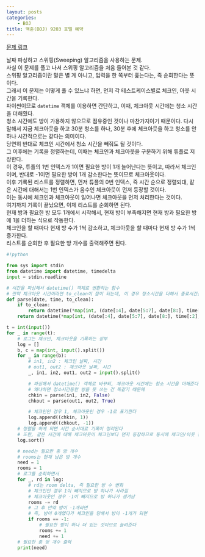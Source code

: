 ```yaml
---
layout: posts
categories:
    - BOJ
title: 백준(BOJ) 9203 호텔 예약
---
```


[문제 링크](https://www.acmicpc.net/problem/9203)

날짜 파싱하고 스위핑(Sweeping) 알고리즘을 사용하는 문제.  
사실 이 문제를 풀고 나서 스위핑 알고리즘을 처음 들어본 것 같다.  
스위핑 알고리즘이란 말은 별 게 아니고, 입력을 한 쪽부터 훑는다는, 즉 순회한다는 뜻이다.  
그래서 이 문제는 어떻게 풀 수 있느냐 하면, 먼저 각 테스트케이스별로 체크인, 아웃 시간을 기록한다.  
파이썬이므로 `datetime` 객체를 이용하면 간단하고, 이때, 체크아웃 시간에는 청소 시간을 더해줬다.  
청소 시간에도 방이 가용하지 않으므로 점유중인 것이나 마찬가지이기 때문이다. 다시 말해서 지금 체크아웃을 하고 30분 청소를 하나, 30분 후에 체크아웃을 하고 청소를 안 하나 시간적으로는 같다는 의미이다.  
당연히 반대로 체크인 시간에서 청소 시간을 빼줘도 될 것이다.  
그 이후에는 기록을 정렬하는데, 이때는 체크인과 체크아웃을 구분하기 위해 튜플로 저장한다.  
이 경우, 튜플의 1번 인덱스가 1이면 필요한 방이 1개 늘어난다는 뜻이고, 따라서 체크인이며, 반대로 -1이면 필요한 방이 1개 감소한다는 뜻이므로 체크아웃이다.  
이후 기록된 리스트를 정렬하면, 먼저 튜플의 0번 인덱스, 즉 시간 순으로 정렬되대, 같은 시간에 대해서는 1번 인덱스가 음수인 체크아웃이 먼저 등장할 것이다.  
이는 동시에 체크인과 체크아웃이 일어나면 체크아웃을 먼저 처리한다는 것이다.  
여기까지 기록이 끝났으면, 이제 리스트를 순회하면 된다.  
현재 방과 필요한 방 모두 1개에서 시작해서, 현재 방이 부족해지면 현재 방과 필요한 방에 1을 더하는 식으로 작동한다.  
체크인을 할 때마다 현재 방 수가 1씩 감소하고, 체크아웃을 할 때마다 현재 방 수가 1씩 증가한다.  
리스트를 순회한 후 필요한 방 개수를 출력해주면 된다.  


```python
#!python

from sys import stdin
from datetime import datetime, timedelta
input = stdin.readline

# 시간을 파싱해서 datetime() 객체로 변환하는 함수
# 만약 체크아웃 시간이라면 to_clean이 참이 되는데, 이 경우 청소시간을 더해서 종료시간을 정해준다
def parse(date, time, to_clean):
    if to_clean:
        return datetime(*map(int, (date[:4], date[5:7], date[8:], time[:2], time[3:]))) + timedelta(minutes=c)
    return datetime(*map(int, (date[:4], date[5:7], date[8:], time[:2], time[3:])))

t = int(input())
for _ in range(t):
    # 로그는 체크인, 체크아웃을 기록하는 장부
    log = []
    b, c = map(int, input().split())
    for _ in range(b):
        # in1, in2 : 체크인 날짜, 시간
        # out1, out2 : 체크아웃 날짜, 시간
        _, in1, in2, out1, out2 = input().split()

        # 파싱해서 datetime() 객체로 바꾸되, 체크아웃 시간에는 청소 시간을 더해준다
        # 왜냐하면 청소시간동안 방을 못 쓰는 건 똑같기 때문에
        chkin = parse(in1, in2, False)
        chkout = parse(out1, out2, True)

        # 체크인인 경우 1, 체크아웃인 경우 -1로 표기한다
        log.append((chkin, 1))
        log.append((chkout, -1))
    # 정렬을 하게 되면 시간 순서대로 기록이 정리된다
    # 또한, 같은 시간에 대해 체크아웃이 체크인보다 먼저 등장하므로 동시에 체크인/아웃 한 경우 방 개수가 알맞게 계산된다
    log.sort()

    # need는 필요한 총 방 개수
    # rooms는 현재 남은 방 개수
    need = 1
    rooms = 1
    # 로그를 순회하면서
    for _, rd in log:
        # rd는 room delta, 즉 필요한 방 수 변화
        # 체크인인 경우 1이 빼지므로 방 하나가 사라짐
        # 체크아웃인 경우 -1이 빼지므로 방 하나가 생겨남
        rooms -= rd
        # 그 후 만약 방이 -1개라면
        # 즉, 방이 0개였다가 체크인을 당해서 방이 -1개가 되면
        if rooms == -1:
            # 필요한 방이 하나 더 있는 것이므로 늘려준다
            rooms += 1
            need += 1
    # 필요한 총 방 개수 출력
    print(need)

```
